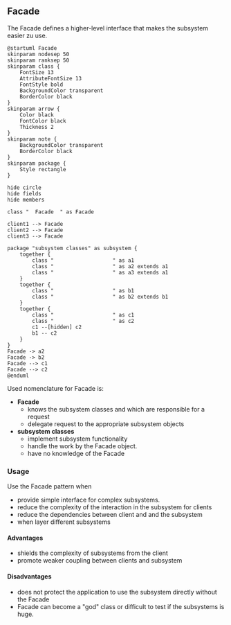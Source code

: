 ## Facade

The Facade defines a higher-level interface that makes the subsystem easier zu use.

```plantuml
@startuml Facade
skinparam nodesep 50
skinparam ranksep 50
skinparam class {
    FontSize 13
    AttributeFontSize 13
    FontStyle bold
    BackgroundColor transparent
    BorderColor black
}
skinparam arrow {
    Color black
    FontColor black
    Thickness 2
}
skinparam note {
    BackgroundColor transparent
    BorderColor black
}
skinparam package {
    Style rectangle
}

hide circle
hide fields
hide members

class "  Facade  " as Facade 

client1 --> Facade
client2 --> Facade
client3 --> Facade

package "subsystem classes" as subsystem {
    together {
        class "                   " as a1 
        class "                   " as a2 extends a1
        class "                   " as a3 extends a1
    }
    together {
        class "                   " as b1 
        class "                   " as b2 extends b1
    }    
    together {
        class "                   " as c1
        class "                   " as c2
        c1 --[hidden] c2
        b1 -- c2
    }
}
Facade -> a2
Facade -> b2
Facade --> c1
Facade --> c2
@enduml
```

Used nomenclature for Facade is:

* **Facade**
  * knows the subsystem classes and which are responsible for a request
  * delegate request to the appropriate subsystem objects
* **subsystem classes**
  * implement subsystem functionality
  * handle the work by the Facade object.
  * have no knowledge of the Facade

### Usage

Use the Facade pattern when

* provide simple interface for complex subsystems.
* reduce the complexity of the interaction in the subsystem for clients
* reduce the dependencies between client and and the subsystem
* when layer different subsystems

#### Advantages

* shields the complexity of subsystems from the client
* promote weaker coupling between clients and subsystem

#### Disadvantages

* does not protect the application to use the subsystem directly without the Facade
* Facade can become a "god" class or difficult to test if the subsystems is huge.
